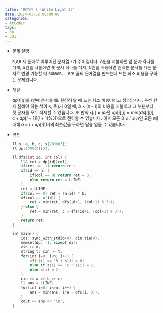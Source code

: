 ```yaml
---
title: "白色光 2 (White Light 2)"
date: 2024-03-02 00:00:00
categories:
- AtCoder
tags:
- dp
- JOI
---
```


* 문제 설명

  `R`,`G`,`B` 세 문자로 이루어진 문자열 $s$가 주어집니다. $A$원을 지불하면 앞 문자 하나를 삭제, $B$원을 지불하면 뒷 문자 하나를 삭제, $C$원을 사용하면 원하는 문자를 다른 문자로 변경 가능할 때 `RGBRGB...RGB` 꼴의 문자열을 만드는데 드는 최소 비용을 구하는 문제입니다.  

- 해설

  $dp[i][j]$를 $i$번째 문자를 $j$로 칠하려 할 때 드는 최소 비용이라고 정의합시다. 
우선 현재 칠해야 하는 색이 `R`, 즉 $j$가 $0$일 때, $b \times (n-i)$의 비용을 지불하고 그 부분부터 뒷 문자를 모두 삭제할 수 있습니다. 또 만약 $s[i] \neq j$라면 $dp[i][j] = min(dp[i][j], c + dp[i+1][(j+1)\% 3])$으로 전이할 수 있습니다. 
  이후 모든 $0 \leq i \leq n$인 모든 $i$에 대해 $a\times i+dp[i][0]$의 최솟값을 구하면 답을 얻을 수 있습니다.  

- 코드

  ```cpp
  ll n, a, b, c, s[200003];
  ll dp[200003][3];
  
  ll dfs(int id, int col) {
      ll& ret = dp[id][col];
      if(ret != -1) return ret;
      if(id == n) {
          if(col == 0) return ret = 0;
          else return ret = LLINF;
      }
      ret = LLINF;
      if(col == 0) ret = (n-id) * b;
      if(col == s[id]) {
          ret = min(ret, dfs(id+1, (col+1) % 3));
      } else {
          ret = min(ret, c + dfs(id+1, (col+1) % 3));
      }
      return ret;
  }
  
  int main() {
      ios::sync_with_stdio(0), cin.tie(0);
      memset(dp, -1, sizeof dp);
      cin >> n;
      string t; cin >> t;
      for(int i=0; i<n; i++) {
          if(t[i] == 'R') s[i] = 0;
          else if(t[i] == 'G') s[i] = 1;
          else s[i] = 2;
      }
      cin >> a >> b >> c;
      ll ans = LLINF;
      for(int i=0; i<=n; i++) {
          ans = min(ans, i*a + dfs(i, 0));
      }
      cout << ans << '\n';
  }
  ```
